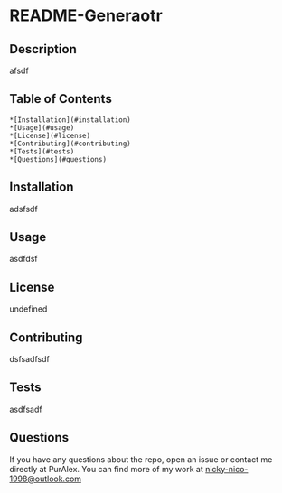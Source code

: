 # README-Generaotr

  ## Description
  afsdf

  ## Table of Contents
    *[Installation](#installation)
    *[Usage](#usage)
    *[License](#license)
    *[Contributing](#contributing)
    *[Tests](#tests)
    *[Questions](#questions)

  ## Installation
  adsfsdf

  ## Usage
  asdfdsf

  ## License 
  undefined

  ## Contributing
  dsfsadfsdf

  ## Tests
  asdfsadf

  ## Questions
  
  If you have any questions about the repo, open an issue or contact me directly 
  at PurAlex. You can find more of my work at nicky-nico-1998@outlook.com

